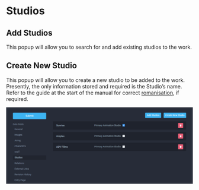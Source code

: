 # Studios

## Add Studios

This popup will allow you to search for and add existing studios to the work.

## Create New Studio

This popup will allow you to create a new studio to be added to the work. Presently, the only information stored and required is the Studio’s name. Refer to the guide at the start of the manual for correct [romanisation](../media-specification/romanisation.md), if required.

![Studios page for the &apos;City Hunter&apos; anime](../.gitbook/assets/studio_page.png)

